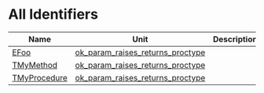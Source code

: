 # All Identifiers


| Name | Unit | Description |
|---|---|---|
| [EFoo](ok_param_raises_returns_proctype.EFoo.md) | [ok_param_raises_returns_proctype](ok_param_raises_returns_proctype.md) |   |
| [TMyMethod](ok_param_raises_returns_proctype.md#TMyMethod) | [ok_param_raises_returns_proctype](ok_param_raises_returns_proctype.md) |    |
| [TMyProcedure](ok_param_raises_returns_proctype.md#TMyProcedure) | [ok_param_raises_returns_proctype](ok_param_raises_returns_proctype.md) |   |
